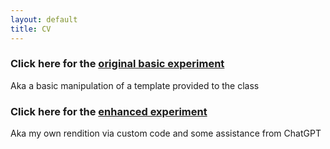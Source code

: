 ```yaml
---
layout: default
title: CV
---
```


### Click here for the [original basic experiment](https://jmlwhittington.github.io/TT_CriticalMaking_Portfolio/Projects/Week_Twelve/sketch1.html)
Aka a basic manipulation of a template provided to the class

### Click here for the [enhanced experiment](https://jmlwhittington.github.io/TT_CriticalMaking_Portfolio/Projects/Week_Twelve/sketch2.html)
Aka my own rendition via custom code and some assistance from ChatGPT
